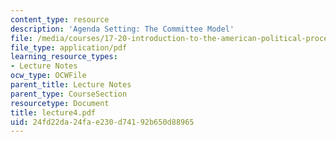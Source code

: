 ```yaml
---
content_type: resource
description: 'Agenda Setting: The Committee Model'
file: /media/courses/17-20-introduction-to-the-american-political-process-spring-2004/24fd22da24fae230d74192b650d88965_lecture4.pdf
file_type: application/pdf
learning_resource_types:
- Lecture Notes
ocw_type: OCWFile
parent_title: Lecture Notes
parent_type: CourseSection
resourcetype: Document
title: lecture4.pdf
uid: 24fd22da-24fa-e230-d741-92b650d88965
---
```

